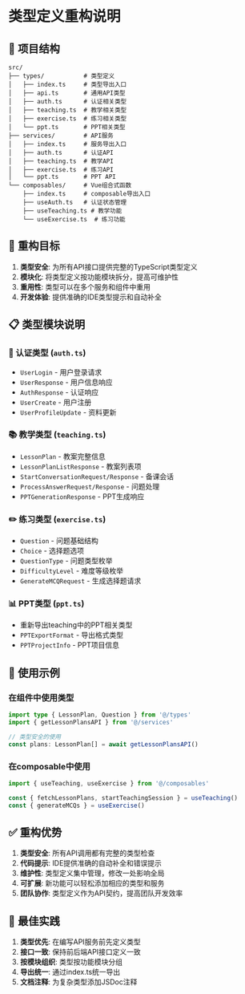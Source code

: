 # 类型定义重构说明

## 📁 项目结构

```
src/
├── types/           # 类型定义
│   ├── index.ts     # 类型导出入口
│   ├── api.ts       # 通用API类型
│   ├── auth.ts      # 认证相关类型
│   ├── teaching.ts  # 教学相关类型
│   ├── exercise.ts  # 练习相关类型
│   └── ppt.ts       # PPT相关类型
├── services/        # API服务
│   ├── index.ts     # 服务导出入口
│   ├── auth.ts      # 认证API
│   ├── teaching.ts  # 教学API
│   ├── exercise.ts  # 练习API
│   └── ppt.ts       # PPT API
└── composables/     # Vue组合式函数
    ├── index.ts     # composable导出入口
    ├── useAuth.ts   # 认证状态管理
    ├── useTeaching.ts # 教学功能
    └── useExercise.ts  # 练习功能
```

## 🎯 重构目标

1. **类型安全**: 为所有API接口提供完整的TypeScript类型定义
2. **模块化**: 将类型定义按功能模块拆分，提高可维护性
3. **重用性**: 类型可以在多个服务和组件中重用
4. **开发体验**: 提供准确的IDE类型提示和自动补全

## 📋 类型模块说明

### 🔐 认证类型 (`auth.ts`)
- `UserLogin` - 用户登录请求
- `UserResponse` - 用户信息响应
- `AuthResponse` - 认证响应
- `UserCreate` - 用户注册
- `UserProfileUpdate` - 资料更新

### 📚 教学类型 (`teaching.ts`)
- `LessonPlan` - 教案完整信息
- `LessonPlanListResponse` - 教案列表项
- `StartConversationRequest/Response` - 备课会话
- `ProcessAnswerRequest/Response` - 问题处理
- `PPTGenerationResponse` - PPT生成响应

### ✏️ 练习类型 (`exercise.ts`)
- `Question` - 问题基础结构
- `Choice` - 选择题选项
- `QuestionType` - 问题类型枚举
- `DifficultyLevel` - 难度等级枚举
- `GenerateMCQRequest` - 生成选择题请求

### 📊 PPT类型 (`ppt.ts`)
- 重新导出teaching中的PPT相关类型
- `PPTExportFormat` - 导出格式类型
- `PPTProjectInfo` - PPT项目信息

## 🚀 使用示例

### 在组件中使用类型
```typescript
import type { LessonPlan, Question } from '@/types'
import { getLessonPlansAPI } from '@/services'

// 类型安全的使用
const plans: LessonPlan[] = await getLessonPlansAPI()
```

### 在composable中使用
```typescript
import { useTeaching, useExercise } from '@/composables'

const { fetchLessonPlans, startTeachingSession } = useTeaching()
const { generateMCQs } = useExercise()
```

## ✅ 重构优势

1. **类型安全**: 所有API调用都有完整的类型检查
2. **代码提示**: IDE提供准确的自动补全和错误提示
3. **维护性**: 类型定义集中管理，修改一处影响全局
4. **可扩展**: 新功能可以轻松添加相应的类型和服务
5. **团队协作**: 类型定义作为API契约，提高团队开发效率

## 🔧 最佳实践

1. **类型优先**: 在编写API服务前先定义类型
2. **接口一致**: 保持前后端API接口定义一致
3. **按模块组织**: 类型按功能模块分组
4. **导出统一**: 通过index.ts统一导出
5. **文档注释**: 为复杂类型添加JSDoc注释